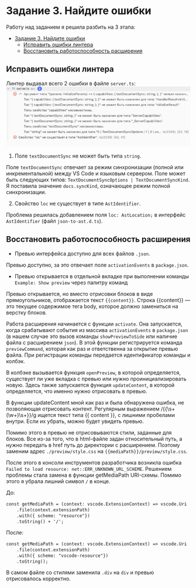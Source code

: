 # Задание 3. Найдите ошибки
Работу над заданием я решила разбить на 3 этапа:
- [Задание 3. Найдите ошибки](#%d0%97%d0%b0%d0%b4%d0%b0%d0%bd%d0%b8%d0%b5-3-%d0%9d%d0%b0%d0%b9%d0%b4%d0%b8%d1%82%d0%b5-%d0%be%d1%88%d0%b8%d0%b1%d0%ba%d0%b8)
  - [Исправить ошибки линтера](#%d0%98%d1%81%d0%bf%d1%80%d0%b0%d0%b2%d0%b8%d1%82%d1%8c-%d0%be%d1%88%d0%b8%d0%b1%d0%ba%d0%b8-%d0%bb%d0%b8%d0%bd%d1%82%d0%b5%d1%80%d0%b0)
  - [Восстановить работоспособность расширения](#%d0%92%d0%be%d1%81%d1%81%d1%82%d0%b0%d0%bd%d0%be%d0%b2%d0%b8%d1%82%d1%8c-%d1%80%d0%b0%d0%b1%d0%be%d1%82%d0%be%d1%81%d0%bf%d0%be%d1%81%d0%be%d0%b1%d0%bd%d0%be%d1%81%d1%82%d1%8c-%d1%80%d0%b0%d1%81%d1%88%d0%b8%d1%80%d0%b5%d0%bd%d0%b8%d1%8f)

## Исправить ошибки линтера
Линтер выдавал всего 2 ошибки в файле `server.ts`:
![Ошибки линтера](img/LinterErrors.png)
1. Поле `textDocumentSync` не может быть типа `string`.

Поле `textDocumentSync` отвечает за режим синхронизации (полной или инкрементальной) между VS Code и языковым сервером. Поле может быть следующих типов: `TextDocumentSyncOptions | TextDocumentSyncKind`. Я поставила значение `docs.syncKind`, означающее режим полной синхронизации.

2. Свойство `loc` не существует в типе `AstIdentifier`.

Проблема решилась добавлением поля `loc: AstLocation;` в интерфейс `AstIdentifier` (файл `json-to-ast.d.ts`).

## Восстановить работоспособность расширения
- Превью интерфейса доступно для всех файлов `.json`.

Превью доступно, за это отвечает поле `activationEvents` в `package.json`.
- Превью открывается в отдельной вкладке при выполнении команды `Example: Show preview` через палитру команд

Превью открывается, но вместо отрисовки блоков в виде прямоугольников, отображается текст `{{content}}`. Cтрока {{content}} — это текущее содержимое тега body, которое должно замениться на верстку блоков.

Работа расширения начинается с функции `activate`. Она запускается, когда срабатывают события из массива `activationEvents` в `package.json` (в нашем случае это вызов команды `showPreviewToSide` или наличие файла с расширением `json`). В этой функции регистрируется команда `previewCommand`, которая как раз и ответственна за открытие превью файла. При регистрации команды передается идентификатор команды и колбэк.

В колбэке вызывается функция `openPreview`, в которой определяется, существует ли уже вкладка с превью или нужно проинициализировать новую. Здесь также запускается функция `updateContent`, в которой определяется, что именно нужно отрисовать в превью.

В функции updateContent мной как раз и была обнаружена ошибка, не позволяющая отрисовать контент. Регулярным выражением /{{\s+(\w+)\s+}}/g ищется текст типа {{ content }}, с лишними пробелами внутри. Если их убрать, можно будет увидеть превью.

Помимо этого в превью не отрисовываются стили, заданные для блоков. Все из-за того, что в html-файле задан относительный путь, а нужно передать в href путь до директории с расширением. Поэтому заменим адрес `./preview/style.css` на `{{mediaPath}}/preview/style.css`.

После этого в консоли инструментов разработчика возникла ошибка `Failed to load resource: net::ERR_UNKNOWN_URL_SCHEME`. Решением проблемы стала замена в функции getMediaPath URI-схемы. Помимо этого я убрала лишний символ `/` в конце.

До:
```
const getMediaPath = (context: vscode.ExtensionContext) => vscode.Uri
    .file(context.extensionPath)
    .with({ scheme: "resource"})
    .toString() + '/';
```
После:
```
const getMediaPath = (context: vscode.ExtensionContext) => vscode.Uri
    .file(context.extensionPath)
    .with({ scheme: "vscode-resource"})
    .toString();
```

В самом файле со стилями заменила `.div` на `div` и превью отрисовалось корректно.

